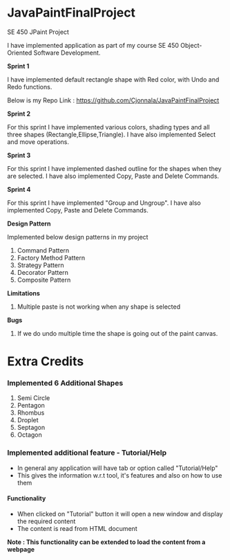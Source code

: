 # JavaPaintFinalProject
SE 450 JPaint Project

I have implemented application as part of my course SE 450 Object-Oriented Software Development.

**Sprint 1**

I have implemented default rectangle shape with Red color, with Undo and Redo functions.

Below is my Repo Link :
https://github.com/Cjonnala/JavaPaintFinalProject

**Sprint 2** 

For this sprint I have implemented various colors, shading types and all three shapes (Rectangle,Ellipse,Triangle). I have also implemented Select and move operations.

**Sprint 3**

For this sprint I have implemented dashed outline for the shapes when they are selected. I have also implemented Copy, Paste and Delete Commands.

**Sprint 4**

For this sprint I have implemented "Group and Ungroup". I have also implemented Copy, Paste and Delete Commands.

**Design Pattern**

Implemented below design patterns in my project

1. Command Pattern
2. Factory Method Pattern
3. Strategy Pattern
4. Decorator Pattern
5. Composite Pattern

**Limitations**

1. Multiple paste is not working when any shape is selected

**Bugs**
1. If we do undo multiple time the shape is going out of the paint canvas.

**<h1>Extra Credits</h1>**

<h3>Implemented 6 Additional Shapes</h3>
        
1. Semi Circle
2. Pentagon
3. Rhombus
4. Droplet
5. Septagon
6. Octagon

<h3>Implemented additional feature - Tutorial/Help</h3>

-   In general any application will have tab or option called "Tutorial/Help"
- This gives the information w.r.t tool, it's features and also on how to use them

<h4>Functionality</h4>

-   When clicked on "Tutorial" button it will open a new window and display the required content
- The content is read from HTML document

**Note : This functionality can be extended to load the content from a webpage**
